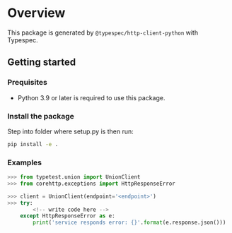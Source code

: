 # Overview

This package is generated by `@typespec/http-client-python` with Typespec.

## Getting started

### Prequisites

- Python 3.9 or later is required to use this package.

### Install the package

Step into folder where setup.py is then run:

```bash
pip install -e .
```

### Examples

```python
>>> from typetest.union import UnionClient
>>> from corehttp.exceptions import HttpResponseError

>>> client = UnionClient(endpoint='<endpoint>')
>>> try:
        <!-- write code here -->
    except HttpResponseError as e:
        print('service responds error: {}'.format(e.response.json()))
```
